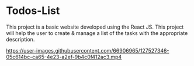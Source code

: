# Todos-List
This project is a basic website developed using the React JS. This project will help the user to create & manage a list of the tasks with the appropriate description. 

https://user-images.githubusercontent.com/66906965/127527346-05c614bc-ca65-4e23-a2ef-9b4c0f412ac3.mp4


